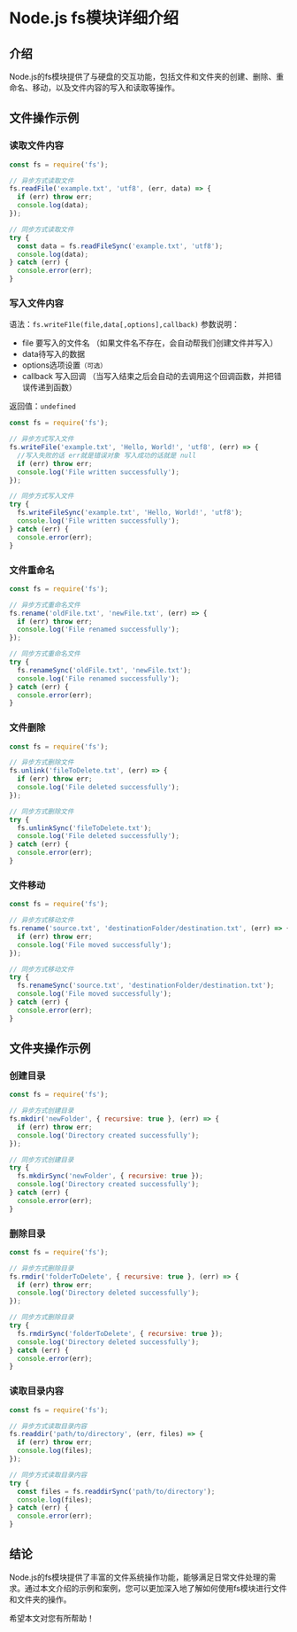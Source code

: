 # Node.js fs模块详细介绍

## 介绍

Node.js的fs模块提供了与硬盘的交互功能，包括文件和文件夹的创建、删除、重命名、移动，以及文件内容的写入和读取等操作。

## 文件操作示例

### 读取文件内容

```javascript
const fs = require('fs');

// 异步方式读取文件
fs.readFile('example.txt', 'utf8', (err, data) => {
  if (err) throw err;
  console.log(data);
});

// 同步方式读取文件
try {
  const data = fs.readFileSync('example.txt', 'utf8');
  console.log(data);
} catch (err) {
  console.error(err);
}
```

### 写入文件内容

语法：`fs.writeF1le(file,data[,options],callback)`
参数说明：

+ file 要写入的文件名 （如果文件名不存在，会自动帮我们创建文件并写入）
+ data待写入的数据
+ options选项设置`（可选）`
+ callback 写入回调 （当写入结束之后会自动的去调用这个回调函数，并把错误传递到函数）

返回值：`undefined`

```javascript
const fs = require('fs');

// 异步方式写入文件
fs.writeFile('example.txt', 'Hello, World!', 'utf8', (err) => {
  //写入失败的话 err就是错误对象 写入成功的话就是 null
  if (err) throw err;
  console.log('File written successfully');
});

// 同步方式写入文件
try {
  fs.writeFileSync('example.txt', 'Hello, World!', 'utf8');
  console.log('File written successfully');
} catch (err) {
  console.error(err);
}
```

### 文件重命名

```javascript
const fs = require('fs');

// 异步方式重命名文件
fs.rename('oldFile.txt', 'newFile.txt', (err) => {
  if (err) throw err;
  console.log('File renamed successfully');
});

// 同步方式重命名文件
try {
  fs.renameSync('oldFile.txt', 'newFile.txt');
  console.log('File renamed successfully');
} catch (err) {
  console.error(err);
}
```

### 文件删除

```javascript
const fs = require('fs');

// 异步方式删除文件
fs.unlink('fileToDelete.txt', (err) => {
  if (err) throw err;
  console.log('File deleted successfully');
});

// 同步方式删除文件
try {
  fs.unlinkSync('fileToDelete.txt');
  console.log('File deleted successfully');
} catch (err) {
  console.error(err);
}
```

### 文件移动

```javascript
const fs = require('fs');

// 异步方式移动文件
fs.rename('source.txt', 'destinationFolder/destination.txt', (err) => {
  if (err) throw err;
  console.log('File moved successfully');
});

// 同步方式移动文件
try {
  fs.renameSync('source.txt', 'destinationFolder/destination.txt');
  console.log('File moved successfully');
} catch (err) {
  console.error(err);
}
```

## 文件夹操作示例

### 创建目录

```javascript
const fs = require('fs');

// 异步方式创建目录
fs.mkdir('newFolder', { recursive: true }, (err) => {
  if (err) throw err;
  console.log('Directory created successfully');
});

// 同步方式创建目录
try {
  fs.mkdirSync('newFolder', { recursive: true });
  console.log('Directory created successfully');
} catch (err) {
  console.error(err);
}
```

### 删除目录

```javascript
const fs = require('fs');

// 异步方式删除目录
fs.rmdir('folderToDelete', { recursive: true }, (err) => {
  if (err) throw err;
  console.log('Directory deleted successfully');
});

// 同步方式删除目录
try {
  fs.rmdirSync('folderToDelete', { recursive: true });
  console.log('Directory deleted successfully');
} catch (err) {
  console.error(err);
}
```

### 读取目录内容

```javascript
const fs = require('fs');

// 异步方式读取目录内容
fs.readdir('path/to/directory', (err, files) => {
  if (err) throw err;
  console.log(files);
});

// 同步方式读取目录内容
try {
  const files = fs.readdirSync('path/to/directory');
  console.log(files);
} catch (err) {
  console.error(err);
}
```

## 结论

Node.js的fs模块提供了丰富的文件系统操作功能，能够满足日常文件处理的需求。通过本文介绍的示例和案例，您可以更加深入地了解如何使用fs模块进行文件和文件夹的操作。

希望本文对您有所帮助！
